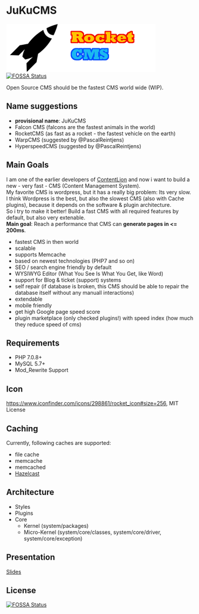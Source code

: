 # JuKuCMS

![Rocket CMS](./system/images/logo.png)
[![FOSSA Status](https://app.fossa.io/api/projects/git%2Bgithub.com%2FJuKu%2FJuKuCMS.svg?type=shield)](https://app.fossa.io/projects/git%2Bgithub.com%2FJuKu%2FJuKuCMS?ref=badge_shield)

Open Source CMS should be the fastest CMS world wide (WIP).

## Name suggestions

  - **provisional name**: JuKuCMS
  - Falcon CMS (falcons are the fastest animals in the world)
  - RocketCMS (as fast as a rocket - the fastest vehicle on the earth)
  - WarpCMS (suggested by @PascalReintjens)
  - HyperspeedCMS (suggested by @PascalReintjens)

## Main Goals

I am one of the earlier developers of [ContentLion](http://contentlion.org) and now i want to build a new - very fast - CMS (Content Management System).\
My favorite CMS is wordpress, but it has a really big problem: Its very slow.\
I think Wordpress is the best, but also the slowest CMS (also with Cache plugins), because it depends on the software & plugin architecture.\
So i try to make it better! Build a fast CMS with all required features by default, but also very extenable.\
**Main goal**: Reach a performance that CMS can **generate pages in <= 200ms**.

  - fastest CMS in then world
  - scalable
  - supports Memcache
  - based on newest technologies (PHP7 and so on)
  - SEO / search engine friendly by default
  - WYSIWYG Editor (What You See Is What You Get, like Word)
  - support for Blog & ticket (support) systems
  - self repair (if database is broken, this CMS should be able to repair the database itself without any manuall interactions)
  - extendable
  - mobile friendly
  - get high Google page speed score
  - plugin marketplace (only checked plugins!) with speed index (how much they reduce speed of cms)
  
## Requirements

  - PHP 7.0.8+
  - MySQL 5.7+
  - Mod_Rewrite Support
  
## Icon

https://www.iconfinder.com/icons/298861/rocket_icon#size=256, MIT License

## Caching

Currently, following caches are supported:

  - file cache
  - memcache
  - memcached
  - [Hazelcast](http://hazelcast.org)
  
## Architecture

  - Styles
  - Plugins
  - Core
      * Kernel (system/packages)
      * Micro-Kernel (system/core/classes, system/core/driver, system/core/exception)

## Presentation

[Slides](http://slides.com/juku/rocketcms/fullscreen)

## License
[![FOSSA Status](https://app.fossa.io/api/projects/git%2Bgithub.com%2FJuKu%2FJuKuCMS.svg?type=large)](https://app.fossa.io/projects/git%2Bgithub.com%2FJuKu%2FJuKuCMS?ref=badge_large)